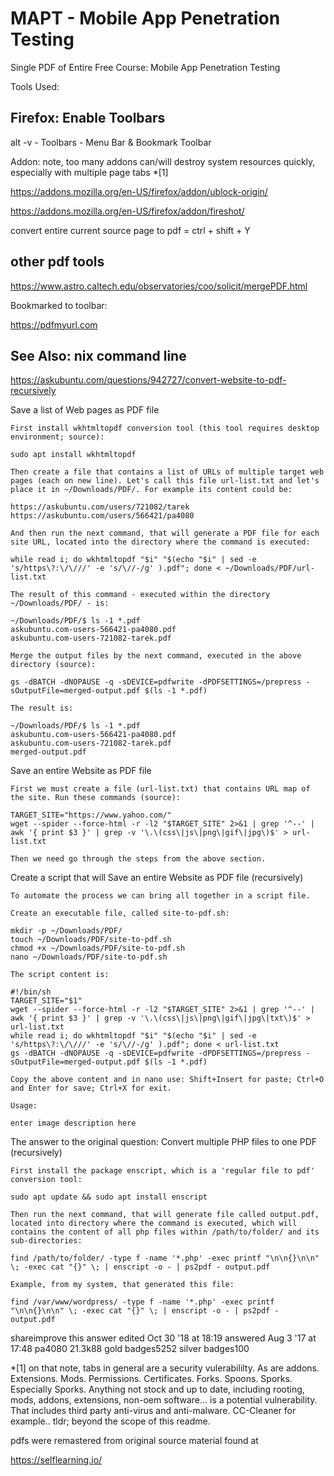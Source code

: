 # MAPT - Mobile App Penetration Testing

Single PDF of Entire Free Course:  Mobile App Penetration Testing 

Tools Used:

## Firefox: Enable Toolbars
alt -v - Toolbars - Menu Bar & Bookmark Toolbar

Addon: note, too many addons can/will destroy system resources quickly, especially with multiple page tabs *[1]

https://addons.mozilla.org/en-US/firefox/addon/ublock-origin/

https://addons.mozilla.org/en-US/firefox/addon/fireshot/

convert entire current source page to pdf = ctrl + shift + Y


## other pdf tools

https://www.astro.caltech.edu/observatories/coo/solicit/mergePDF.html

Bookmarked to toolbar:

https://pdfmyurl.com



## See Also: nix command line 

https://askubuntu.com/questions/942727/convert-website-to-pdf-recursively


Save a list of Web pages as PDF file

    First install wkhtmltopdf conversion tool (this tool requires desktop environment; source):

    sudo apt install wkhtmltopdf 

    Then create a file that contains a list of URLs of multiple target web pages (each on new line). Let's call this file url-list.txt and let's place it in ~/Downloads/PDF/. For example its content could be:

    https://askubuntu.com/users/721082/tarek
    https://askubuntu.com/users/566421/pa4080

    And then run the next command, that will generate a PDF file for each site URL, located into the directory where the command is executed:

    while read i; do wkhtmltopdf "$i" "$(echo "$i" | sed -e 's/https\?:\/\///' -e 's/\//-/g' ).pdf"; done < ~/Downloads/PDF/url-list.txt

    The result of this command - executed within the directory ~/Downloads/PDF/ - is:

    ~/Downloads/PDF/$ ls -1 *.pdf
    askubuntu.com-users-566421-pa4080.pdf
    askubuntu.com-users-721082-tarek.pdf

    Merge the output files by the next command, executed in the above directory (source):

    gs -dBATCH -dNOPAUSE -q -sDEVICE=pdfwrite -dPDFSETTINGS=/prepress -sOutputFile=merged-output.pdf $(ls -1 *.pdf)

    The result is:

    ~/Downloads/PDF/$ ls -1 *.pdf
    askubuntu.com-users-566421-pa4080.pdf
    askubuntu.com-users-721082-tarek.pdf
    merged-output.pdf

Save an entire Website as PDF file

    First we must create a file (url-list.txt) that contains URL map of the site. Run these commands (source):

    TARGET_SITE="https://www.yahoo.com/"
    wget --spider --force-html -r -l2 "$TARGET_SITE" 2>&1 | grep '^--' | awk '{ print $3 }' | grep -v '\.\(css\|js\|png\|gif\|jpg\)$' > url-list.txt

    Then we need go through the steps from the above section.

Create a script that will Save an entire Website as PDF file (recursively)

    To automate the process we can bring all together in a script file.

    Create an executable file, called site-to-pdf.sh:

    mkdir -p ~/Downloads/PDF/
    touch ~/Downloads/PDF/site-to-pdf.sh
    chmod +x ~/Downloads/PDF/site-to-pdf.sh
    nano ~/Downloads/PDF/site-to-pdf.sh

    The script content is:

    #!/bin/sh
    TARGET_SITE="$1"
    wget --spider --force-html -r -l2 "$TARGET_SITE" 2>&1 | grep '^--' | awk '{ print $3 }' | grep -v '\.\(css\|js\|png\|gif\|jpg\|txt\)$' > url-list.txt
    while read i; do wkhtmltopdf "$i" "$(echo "$i" | sed -e 's/https\?:\/\///' -e 's/\//-/g' ).pdf"; done < url-list.txt
    gs -dBATCH -dNOPAUSE -q -sDEVICE=pdfwrite -dPDFSETTINGS=/prepress -sOutputFile=merged-output.pdf $(ls -1 *.pdf)

    Copy the above content and in nano use: Shift+Insert for paste; Ctrl+O and Enter for save; Ctrl+X for exit.

    Usage:

    enter image description here

The answer to the original question:
Convert multiple PHP files to one PDF (recursively)

    First install the package enscript, which is a 'regular file to pdf' conversion tool:

    sudo apt update && sudo apt install enscript

    Then run the next command, that will generate file called output.pdf, located into directory where the command is executed, which will contains the content of all php files within /path/to/folder/ and its sub-directories:

    find /path/to/folder/ -type f -name '*.php' -exec printf "\n\n{}\n\n" \; -exec cat "{}" \; | enscript -o - | ps2pdf - output.pdf

    Example, from my system, that generated this file:

    find /var/www/wordpress/ -type f -name '*.php' -exec printf "\n\n{}\n\n" \; -exec cat "{}" \; | enscript -o - | ps2pdf - output.pdf

shareimprove this answer
edited Oct 30 '18 at 18:19
answered Aug 3 '17 at 17:48
pa4080
21.3k88 gold badges5252 silver badges100


*[1] 
on that note, tabs in general are a security vulerabililty. 
As are addons. Extensions. Mods. Permissions. Certificates. Forks. Spoons. Sporks. Especially Sporks.
Anything not stock and up to date, including rooting, mods, addons, extensions, non-oem software... is a potential vulnerability. That includes third party anti-virus and anti-malware. CC-Cleaner for example.. 
tldr; beyond the scope of this readme. 


pdfs were remastered from original source material found at  

https://selflearning.io/
